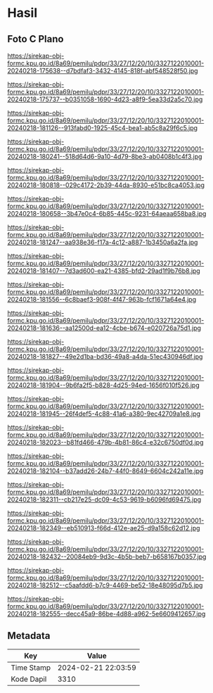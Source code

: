 # Hasil

## Foto C Plano

https://sirekap-obj-formc.kpu.go.id/8a69/pemilu/pdpr/33/27/12/20/10/3327122010001-20240218-175638--d7bdfaf3-3432-4145-818f-abf548528f50.jpg

https://sirekap-obj-formc.kpu.go.id/8a69/pemilu/pdpr/33/27/12/20/10/3327122010001-20240218-175737--b0351058-1690-4d23-a8f9-5ea33d2a5c70.jpg

https://sirekap-obj-formc.kpu.go.id/8a69/pemilu/pdpr/33/27/12/20/10/3327122010001-20240218-181126--913fabd0-1925-45c4-bea1-ab5c8a29f6c5.jpg

https://sirekap-obj-formc.kpu.go.id/8a69/pemilu/pdpr/33/27/12/20/10/3327122010001-20240218-180241--518d64d6-9a10-4d79-8be3-ab0408b1c4f3.jpg

https://sirekap-obj-formc.kpu.go.id/8a69/pemilu/pdpr/33/27/12/20/10/3327122010001-20240218-180818--029c4172-2b39-44da-8930-e51bc8ca4053.jpg

https://sirekap-obj-formc.kpu.go.id/8a69/pemilu/pdpr/33/27/12/20/10/3327122010001-20240218-180658--3b47e0c4-6b85-445c-9231-64aeaa658ba8.jpg

https://sirekap-obj-formc.kpu.go.id/8a69/pemilu/pdpr/33/27/12/20/10/3327122010001-20240218-181247--aa938e36-f17a-4c12-a887-1b3450a6a2fa.jpg

https://sirekap-obj-formc.kpu.go.id/8a69/pemilu/pdpr/33/27/12/20/10/3327122010001-20240218-181407--7d3ad600-ea21-4385-bfd2-29ad1f9b76b8.jpg

https://sirekap-obj-formc.kpu.go.id/8a69/pemilu/pdpr/33/27/12/20/10/3327122010001-20240218-181556--6c8baef3-908f-4f47-963b-fcf1671a64e4.jpg

https://sirekap-obj-formc.kpu.go.id/8a69/pemilu/pdpr/33/27/12/20/10/3327122010001-20240218-181636--aa12500d-ea12-4cbe-b674-e020726a75d1.jpg

https://sirekap-obj-formc.kpu.go.id/8a69/pemilu/pdpr/33/27/12/20/10/3327122010001-20240218-181827--49e2d1ba-bd36-49a8-a4da-51ec430946df.jpg

https://sirekap-obj-formc.kpu.go.id/8a69/pemilu/pdpr/33/27/12/20/10/3327122010001-20240218-181904--9b6fa2f5-b828-4d25-94ed-1656f010f526.jpg

https://sirekap-obj-formc.kpu.go.id/8a69/pemilu/pdpr/33/27/12/20/10/3327122010001-20240218-181945--26f4def5-4c88-41a6-a380-9ec42709a1e8.jpg

https://sirekap-obj-formc.kpu.go.id/8a69/pemilu/pdpr/33/27/12/20/10/3327122010001-20240218-182023--b81fd466-479b-4b81-86c4-e32c6750df0d.jpg

https://sirekap-obj-formc.kpu.go.id/8a69/pemilu/pdpr/33/27/12/20/10/3327122010001-20240218-182104--b37add26-24b7-44f0-8649-6604c242a11e.jpg

https://sirekap-obj-formc.kpu.go.id/8a69/pemilu/pdpr/33/27/12/20/10/3327122010001-20240218-182311--cb217e25-dc09-4c53-9619-b6096fd69475.jpg

https://sirekap-obj-formc.kpu.go.id/8a69/pemilu/pdpr/33/27/12/20/10/3327122010001-20240218-182349--eb510913-f66d-412e-ae25-d9a158c62d12.jpg

https://sirekap-obj-formc.kpu.go.id/8a69/pemilu/pdpr/33/27/12/20/10/3327122010001-20240218-182432--20084eb9-9d3c-4b5b-beb7-b658167b0357.jpg

https://sirekap-obj-formc.kpu.go.id/8a69/pemilu/pdpr/33/27/12/20/10/3327122010001-20240218-182512--c5aafdd6-b7c9-4469-be52-18e48095d7b5.jpg

https://sirekap-obj-formc.kpu.go.id/8a69/pemilu/pdpr/33/27/12/20/10/3327122010001-20240218-182555--decc45a9-86be-4d88-a962-5e6609412657.jpg


## Metadata

| Key        | Value               |
| ---------- | ------------------- |
| Time Stamp | 2024-02-21 22:03:59 |
| Kode Dapil | 3310                |



